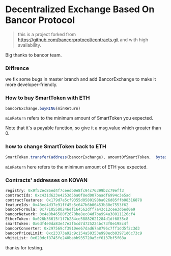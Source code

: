 # Decentralized Exchange Based On Bancor Protocol

> this is a project forked from https://github.com/bancorprotocol/contracts.git and with high availability.

Big thanks to bancor team.

### Diffrence
we fix some bugs in master branch and add BancorExchange to make it more developer-friendly.

### How to buy SmartToken with ETH
```js
bancorExchange.buyRING(minReturn)
```
`minReturn` refers to the minimum amount of SmartToken you expected.

Note that it's a payable function, so give it a msg.value which greater than 0.


### how to change SmartToken back to ETH
```js
SmartToken.transfer(address(bancorExchange), amountOfSmartToken,  bytes(miniReturn))
```
`minReturn` here refers to the minimum amount of ETH you expected.

### Contracts' addresses on KOVAN
```js
registry: 0x9f52ec86ed4f7ceedb0e8fc94c76399b2c79eff3
contractIds: 0xc431d623e4253d5ba0f8ed007baadf6994c3e5ad
contractFeatures: 0x179d7a5cf9355d0580198ba026d85ffb08316878
featureIds: 0x48ec4d37e91ff45c5c647b6b06453b80e7553f62
bancorFormula: 0x77105500246ef164562dff7a43c12cee3d6ed0e9
bancorNetwork: 0x4e0b46580f2670be8ec84d7ba994a38011126cf4
EtherToken: 0x026b36615f1f7b284ce58882621284d1df6835c8
smartToken: 0x6df4e0da83e47e3f6cd7d725224bc73f0e198c4f
bancorConverter: 0x297569cf3910ee67dad67a8796c7ff1dd5f2c3d3
bancorPriceLimit: 0xc23373a92c9c154a50353e990ecb03971d6c73c9
whiteList: 0x620dcf8745fe240babb935720a5cf6137bf5f68a
```

thanks for testing.
